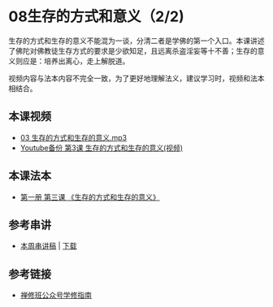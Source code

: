 # 08生存的方式和意义（2/2)

生存的方式和生存的意义不能混为一谈，分清二者是学佛的第一个入口。本课讲述了佛陀对佛教徒生存方式的要求是少欲知足，且远离杀盗淫妄等十不善；生存的意义则应是：培养出离心，走上解脱道。

视频内容与法本内容不完全一致，为了更好地理解法义，建议学习时，视频和法本相结合。

## 本课视频

* [03 生存的方式和生存的意义.mp3](http://huidengchanxiu.net/jmy/%e6%85%a7%e7%81%af%e7%a6%85%e4%bf%ae%e8%af%be/%e6%85%a7%e7%81%af%e7%a6%85%e4%bf%ae%e8%af%be%e7%ac%ac%e4%b8%80%e5%86%8c/03%20%e7%94%9f%e5%ad%98%e7%9a%84%e6%96%b9%e5%bc%8f%e5%92%8c%e7%94%9f%e5%ad%98%e7%9a%84%e6%84%8f%e4%b9%89.mp3)
* [Youtube备份 第3课 生存的方式和生存的意义(视频)](https://www.youtube.com/watch?v=eXPZhi0cy9M&list=PL7aUyQTIJqAhB-EbnDWQDLmq1BJxa4CWq&index=11)

## 本课法本

- [第一册 第三课 《生存的方式和生存的意义》](/books/b1/1-03)

## 参考串讲

* [本周串讲稿](http://view.officeapps.live.com/op/view.aspx?src=http://huidengchanxiu.net/hdv/f/up/2021-生存的方式和生存的意义.pptx) | [下载](http://huidengchanxiu.net/hdv/f/up/2021-生存的方式和生存的意义.pptx)

## 参考链接

* [禅修班公众号学修指南](https://mp.weixin.qq.com/s?__biz=MzI2NTQ1NDcxNg==&mid=2247483708&idx=1&sn=e7462eb0207d8e7686bfe580152df918&scene=19#wechat_redirect)

